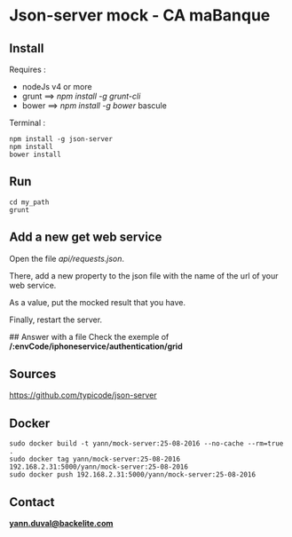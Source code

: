 # Json-server mock - CA maBanque

## Install
Requires :
* nodeJs v4 or more
* grunt ==> _npm install -g grunt-cli_
* bower ==> _npm install -g bower_
bascule

Terminal :
```
npm install -g json-server
npm install
bower install
```

## Run
```
cd my_path
grunt
```

## Add a new get web service
Open the file *api/requests.json*.

There, add a new property to the json file with the name of the url of your web service.

As a value, put the mocked result that you have.

Finally, restart the server.

## Answer with a file
Check the exemple of **/:envCode/iphoneservice/authentication/grid**

## Sources
https://github.com/typicode/json-server

## Docker
```
sudo docker build -t yann/mock-server:25-08-2016 --no-cache --rm=true .
sudo docker tag yann/mock-server:25-08-2016 192.168.2.31:5000/yann/mock-server:25-08-2016
sudo docker push 192.168.2.31:5000/yann/mock-server:25-08-2016
```

## Contact
**yann.duval@backelite.com**
